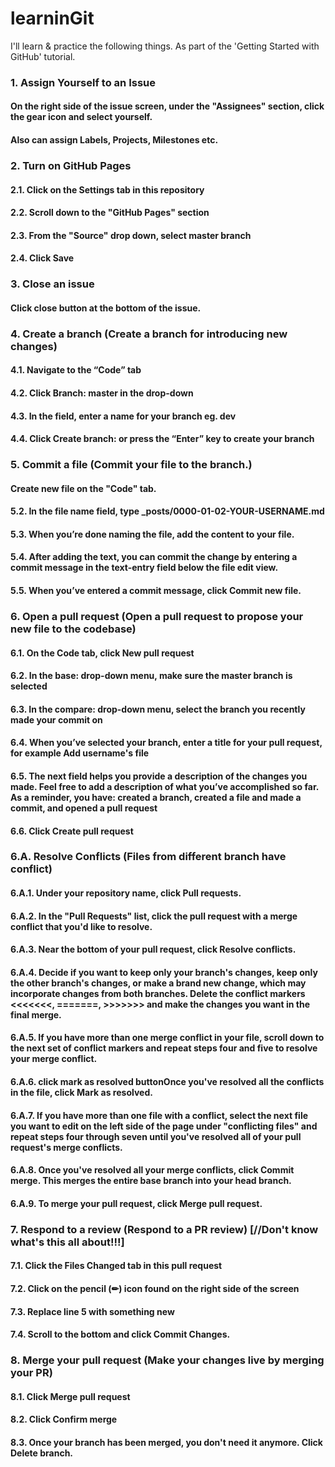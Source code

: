 # learninGit
I'll learn & practice the following things. As part of the 'Getting Started with GitHub' tutorial.

### 1. Assign Yourself to an Issue
#### On the right side of the issue screen, under the "Assignees" section, click the gear icon and select yourself.
#### Also can assign Labels, Projects, Milestones etc.

### 2. Turn on GitHub Pages
#### 2.1. Click on the Settings tab in this repository
#### 2.2. Scroll down to the "GitHub Pages" section
#### 2.3. From the "Source" drop down, select master branch
#### 2.4. Click Save

### 3. Close an issue
#### Click close button at the bottom of the issue.

### 4. Create a branch (Create a branch for introducing new changes)

#### 4.1. Navigate to the “Code” tab
#### 4.2. Click Branch: master in the drop-down
#### 4.3. In the field, enter a name for your branch eg. dev
#### 4.4. Click Create branch: or press the “Enter” key to create your branch

### 5. Commit a file (Commit your file to the branch.)
#### Create new file on the "Code" tab.
#### 5.2. In the file name field, type _posts/0000-01-02-YOUR-USERNAME.md
#### 5.3. When you’re done naming the file, add the content to your file.
#### 5.4. After adding the text, you can commit the change by entering a commit message in the text-entry field below the file edit view.
#### 5.5. When you’ve entered a commit message, click Commit new file.

### 6. Open a pull request (Open a pull request to propose your new file to the codebase)
#### 6.1. On the Code tab, click New pull request
#### 6.2. In the base: drop-down menu, make sure the master branch is selected
#### 6.3. In the compare: drop-down menu, select the branch you recently made your commit on
#### 6.4. When you’ve selected your branch, enter a title for your pull request, for example Add username's file
#### 6.5. The next field helps you provide a description of the changes you made. Feel free to add a description of what you’ve accomplished so far. As a reminder, you have: created a branch, created a file and made a commit, and opened a pull request
#### 6.6. Click Create pull request

### 6.A. Resolve Conflicts (Files from different branch have conflict)
#### 6.A.1. Under your repository name, click  Pull requests.
#### 6.A.2. In the "Pull Requests" list, click the pull request with a merge conflict that you'd like to resolve.
#### 6.A.3. Near the bottom of your pull request, click Resolve conflicts.
#### 6.A.4. Decide if you want to keep only your branch's changes, keep only the other branch's changes, or make a brand new change, which may incorporate changes from both branches. Delete the conflict markers <<<<<<<, =======, >>>>>>> and make the changes you want in the final merge.
#### 6.A.5. If you have more than one merge conflict in your file, scroll down to the next set of conflict markers and repeat steps four and five to resolve your merge conflict.
#### 6.A.6. click mark as resolved buttonOnce you've resolved all the conflicts in the file, click Mark as resolved.
#### 6.A.7. If you have more than one file with a conflict, select the next file you want to edit on the left side of the page under "conflicting files" and repeat steps four through seven until you've resolved all of your pull request's merge conflicts.
#### 6.A.8. Once you've resolved all your merge conflicts, click Commit merge. This merges the entire base branch into your head branch.
#### 6.A.9. To merge your pull request, click Merge pull request.

### 7. Respond to a review (Respond to a PR review) [//Don't know what's this all about!!!]
#### 7.1. Click the Files Changed tab in this pull request
#### 7.2. Click on the pencil (✏) icon found on the right side of the screen
#### 7.3. Replace line 5 with something new
#### 7.4. Scroll to the bottom and click Commit Changes.

### 8. Merge your pull request (Make your changes live by merging your PR)
#### 8.1. Click Merge pull request
#### 8.2. Click Confirm merge
#### 8.3. Once your branch has been merged, you don't need it anymore. Click Delete branch.
